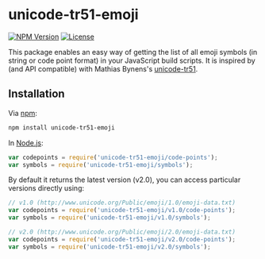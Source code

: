 # unicode-tr51-emoji

[![NPM Version](https://img.shields.io/npm/v/unicode-tr51-emoji.svg)](https://npmjs.org/package/unicode-tr51-emoji) [![License](https://img.shields.io/npm/l/unicode-tr51-emoji.svg)](https://github.com/cameronhunter/unicode-tr51-emoji/blob/master/LICENSE.md)

This package enables an easy way of getting the list of all emoji symbols (in string or code point format) in your JavaScript build scripts. It is inspired by (and API compatible) with Mathias Bynens's [unicode-tr51](https://github.com/mathiasbynens/unicode-tr51).

## Installation

Via [npm](https://www.npmjs.com/):

```bash
npm install unicode-tr51-emoji
```

In [Node.js](https://nodejs.org/):

```js
var codepoints = require('unicode-tr51-emoji/code-points');
var symbols = require('unicode-tr51-emoji/symbols');
```

By default it returns the latest version (v2.0), you can access particular versions directly using:

```js
// v1.0 (http://www.unicode.org/Public/emoji/1.0/emoji-data.txt)
var codepoints = require('unicode-tr51-emoji/v1.0/code-points');
var symbols = require('unicode-tr51-emoji/v1.0/symbols');

// v2.0 (http://www.unicode.org/Public/emoji/2.0/emoji-data.txt)
var codepoints = require('unicode-tr51-emoji/v2.0/code-points');
var symbols = require('unicode-tr51-emoji/v2.0/symbols');
```
